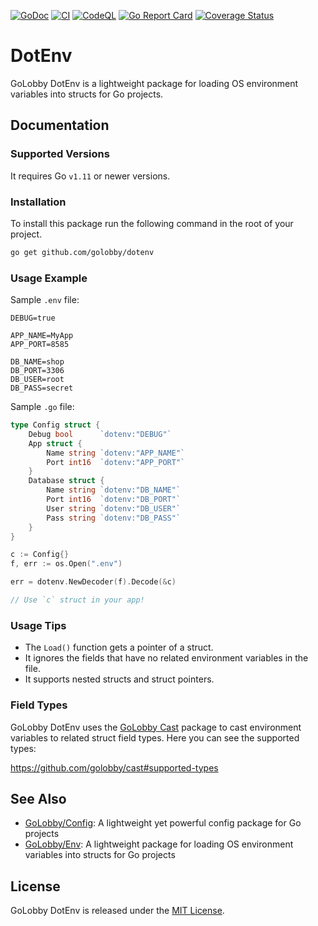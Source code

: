 [![GoDoc](https://godoc.org/github.com/golobby/dotenv?status.svg)](https://godoc.org/github.com/golobby/dotenv)
[![CI](https://github.com/golobby/dotenv/actions/workflows/ci.yml/badge.svg)](https://github.com/golobby/dotenv/actions/workflows/ci.yml)
[![CodeQL](https://github.com/golobby/dotenv/workflows/CodeQL/badge.svg)](https://github.com/golobby/dotenv/actions?query=workflow%3ACodeQL)
[![Go Report Card](https://goreportcard.com/badge/github.com/golobby/dotenv)](https://goreportcard.com/report/github.com/golobby/dotenv)
[![Coverage Status](https://coveralls.io/repos/github/golobby/dotenv/badge.svg)](https://coveralls.io/github/golobby/dotenv)

# DotEnv
GoLobby DotEnv is a lightweight package for loading OS environment variables into structs for Go projects.

## Documentation
### Supported Versions
It requires Go `v1.11` or newer versions.

### Installation
To install this package run the following command in the root of your project.

```bash
go get github.com/golobby/dotenv
```

### Usage Example

Sample `.env` file:

```env
DEBUG=true

APP_NAME=MyApp
APP_PORT=8585

DB_NAME=shop
DB_PORT=3306
DB_USER=root
DB_PASS=secret
```

Sample `.go` file:

```go
type Config struct {
    Debug bool      `dotenv:"DEBUG"`
    App struct {
        Name string `dotenv:"APP_NAME"`
        Port int16  `dotenv:"APP_PORT"`
    }
    Database struct {
        Name string `dotenv:"DB_NAME"`
        Port int16  `dotenv:"DB_PORT"`
        User string `dotenv:"DB_USER"`
        Pass string `dotenv:"DB_PASS"`
    }
}

c := Config{}
f, err := os.Open(".env")

err = dotenv.NewDecoder(f).Decode(&c)

// Use `c` struct in your app!
```

### Usage Tips
* The `Load()` function gets a pointer of a struct.
* It ignores the fields that have no related environment variables in the file.
* It supports nested structs and struct pointers.

### Field Types
GoLobby DotEnv uses the [GoLobby Cast](https://github.com/golobby/cast) package to cast environment variables to related struct field types.
Here you can see the supported types:

https://github.com/golobby/cast#supported-types

## See Also
* [GoLobby/Config](https://github.com/golobby/config):
  A lightweight yet powerful config package for Go projects
* [GoLobby/Env](https://github.com/golobby/env):
  A lightweight package for loading OS environment variables into structs for Go projects

## License
GoLobby DotEnv is released under the [MIT License](http://opensource.org/licenses/mit-license.php).
